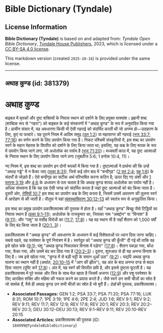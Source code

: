 # Bible Dictionary (Tyndale)

## License Information

**Bible Dictionary (Tyndale)** is based on and adapted from: _Tyndale Open Bible Dictionary_, [Tyndale House Publishers](https://tyndaleopenresources.com/), 2023, which is licensed under a [CC BY-SA 4.0 license](https://creativecommons.org/licenses/by-sa/4.0/legalcode.en).

This markdown version (created `2025-10-16`) is provided under the same license.



--------------------------------

## अथाह कुण्ड (id: 381379)

अथाह कुण्ड
==========

बाइबल में मृतकों और दुष्ट शक्तियों के निवास स्थान को दर्शाने के लिए प्रयुक्त वाक्यांश। इब्रानी शब्द (शाब्दिक रूप से "गहरा") को बाइबल के कई संस्करणों में "अथाह कुण्ड" के रूप में अनुवादित किया गया है। प्राचीन संसार में, यह अवधारणा किसी भी ऐसी गहराई को संदर्भित करती थी जो अगम्य हो—उदाहरण के लिए, कुएं या फव्वारे। यह पुराने नियम में आदिम समुद्र ([उत 1:2](https://ref.ly/Gen1:2)) या महासागर की गहराई ([भज 33:7](https://ref.ly/Ps33:7); [77:16](https://ref.ly/Ps77:16)) का वर्णन करने के लिए उपयोग किया गया है। निकट पश्चिमी संस्कृतियों में, इस शब्द का उपयोग स्वर्ग के महान मेहराब के विपरीत को दर्शाने के लिए किया जाता था; इसलिए, यह कब्र के लिए रूपक के रूप में उपयोग किया जाने लगा, जो अधोलोक का पर्याय है ([भज 71:20](https://ref.ly/Ps71:20))। मध्यवर्ती काल में, यह दुष्ट आत्माओं के निवास स्थान के लिए उपयोग किया जाने लगा (जुबलीज 5:6; 1 हनोक 10:4, 11\)।

नए नियम में, इस शब्द का उपयोग इन दोनों रूपकों में किया गया है। दुष्टात्माओं ने प्रार्थना की कि उन्हें "अथाह गड्ढे" में न फेंका जाए ([लूका 8:31](https://ref.ly/Luke8:31)), जिसे कई लोग बाद में "बन्दीगृह" ([2 पत 2:4](https://ref.ly/2Pet2:4); [यहू 1:6](https://ref.ly/Jude1:6)) के संदर्भों से जोड़ते हैं। ऐसे बन्दीगृह का सटीक अर्थ परिभाषित करना कठिन है; ऊपर दिए गए अंशों और [1 पतरस 3:19](https://ref.ly/1Pet3:19) और [4:6](https://ref.ly/1Pet4:6) के अध्ययन से पता चलता है कि अथाह कुण्ड शायद अधोलोक का पर्याय नहीं है। अधिक संभावना है कि यह एक ऐसी जगह को संदर्भित करता है जहां दुष्ट आत्माओं को बंद किया जाता है। दूसरी ओर, [रोमियों 10:7](https://ref.ly/Rom10:7) इस शब्द का उपयोग कब्र के लिए करता है, जिसमें उसमें अवतरण की तुलना स्वर्ग में आरोहण से की जाती है। पौलुस ने वहां [व्यवस्थाविवरण 30:12–13](https://ref.ly/Deut30:12-Deut30:13) को स्वतंत्र रूप से अनुकूलित किया।

इस शब्द का प्रमुख उपयोग प्रकाशितवाक्य की पुस्तक में होता है। वहाँ “अथाह कुण्ड” बिच्छू जैसे टिड्डियों का निवास स्थान है ([प्रका 9:1–11](https://ref.ly/Rev9:1-Rev9:11)); अधोलोक के राजकुमार का, जिसका नाम “अबद्दोन” या “विनाश” है ([9:11](https://ref.ly/Rev9:11)); और “पशु” या मसीह विरोधी का ([11:7](https://ref.ly/Rev11:7); [17:8](https://ref.ly/Rev17:8))। यह वह स्थान भी है जहाँ शैतान को 1,000 वर्षों के लिए बंद किया जाता है ([20:1, 3](https://ref.ly/Rev20:1,Rev20:3))।

प्रकाशितवाक्य में "अथाह कुण्ड" की अवधारणा के अध्ययन में कई विशेषताओं पर ध्यान दिया जाना चाहिए। सबसे पहले, यह परमेश्वर के पूर्ण नियंत्रण में है। स्वर्गदूत को "अथाह कुण्ड की कुँजी" दी गई थी ताकि वह इसे खोल सके ([9:1](https://ref.ly/Rev9:1)); पशु "अथाह कुण्ड निकलकर विनाश में पड़ेगा" ([17:8](https://ref.ly/Rev17:8))। शैतान पकड़ा गया, बाँधा गया, फेंका गया, और उसमें बंद कर दिया गया है ([20:2–3](https://ref.ly/Rev20:2-Rev20:3))। दूसरा, शुरुआत से ही यह अनन्त विनाश के लिए है। जब इसे खोला गया, "कुण्ड में से बड़ी भट्टी के समान धुआँ उठा" ([9:2](https://ref.ly/Rev9:2))। यद्यपि अथाह कुण्ड यातना का स्थान नहीं है (अर्थात, [20:10–15](https://ref.ly/Rev20:10-Rev20:15) में "आग की झील"), यह अंत के बाद अनन्त दण्ड से बदल दिया जाएगा (पुष्टि करें [17:8](https://ref.ly/Rev17:8))। अंत में, यह स्वर्ग की विपरीत छवि है, और इससे दुष्टता फूटती है। यह प्रकाशितवाक्य में पूरे रूपक और चित्र के साथ मेल खाता है जिसमें अजगर ([12:9](https://ref.ly/Rev12:9)) और पशु परमेश्वर के लिए आरक्षित शक्ति और महिमा की नकल करने का प्रयास करते हैं। जैसे स्वर्ग उन सभी चीज़ों का स्रोत है जो सार्थक हैं, वैसे ही अथाह कुण्ड उन सभी चीज़ों का स्रोत है जो बुरी हैं। *देखें* की पुस्तक, प्रकाशितवाक्य।

* **Associated Passages:** GEN 1:2; PSA 33:7; PSA 71:20; PSA 77:16; LUK 8:31; ROM 10:7; 1PE 3:19; 1PE 4:6; 2PE 2:4; JUD 1:6; REV 9:1; REV 9:2; REV 9:11; REV 11:7; REV 12:9; REV 17:8; REV 20:1; REV 20:3; REV 20:2–REV 20:3; DEU 30:12–DEU 30:13; REV 9:1–REV 9:11; REV 20:10–REV 20:15
* **Associated Articles:** प्रकाशितवाक्य की पुस्तक (ID: `184999@TyndaleBibleDictionary`)

